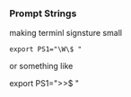 ### Prompt Strings
making terminl signsture small
```
export PS1="\W\$ "
```
or something like

export PS1=">>$ "